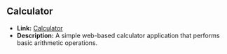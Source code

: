 ## Calculator

- **Link:** [Calculator](https://calculator-ashishverma4822.netlify.app/)
- **Description:** A simple web-based calculator application that performs basic arithmetic operations.
